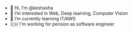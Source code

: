 - 👋 Hi, I’m @keshasha
- 👀 I’m interested in Web, Deep learning, Computer Vision
- 🌱 I’m currently learning IT/AWS
- 🇨🇭 I'm working for pension as software engineer

<!---
keshasha/keshasha is a ✨ special ✨ repository because its `README.md` (this file) appears on your GitHub profile.
You can click the Preview link to take a look at your changes.
--->
